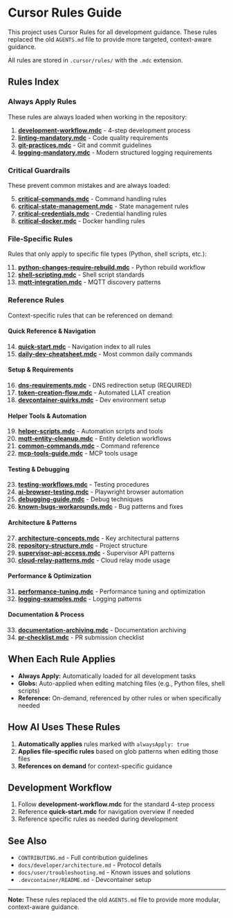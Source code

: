 # Cursor Rules Guide

This project uses Cursor Rules for all development guidance. These rules replaced the old `AGENTS.md` file to provide more targeted, context-aware guidance.

All rules are stored in `.cursor/rules/` with the `.mdc` extension.

## Rules Index

### Always Apply Rules

These rules are always loaded when working in the repository:

1. **[development-workflow.mdc](.cursor/rules/development-workflow.mdc)** - 4-step development process
2. **[linting-mandatory.mdc](.cursor/rules/linting-mandatory.mdc)** - Code quality requirements
3. **[git-practices.mdc](.cursor/rules/git-practices.mdc)** - Git and commit guidelines
4. **[logging-mandatory.mdc](.cursor/rules/logging-mandatory.mdc)** - Modern structured logging requirements

### Critical Guardrails

These prevent common mistakes and are always loaded:

5. **[critical-commands.mdc](.cursor/rules/critical-commands.mdc)** - Command handling rules
6. **[critical-state-management.mdc](.cursor/rules/critical-state-management.mdc)** - State management rules
7. **[critical-credentials.mdc](.cursor/rules/critical-credentials.mdc)** - Credential handling rules
8. **[critical-docker.mdc](.cursor/rules/critical-docker.mdc)** - Docker handling rules

### File-Specific Rules

Rules that only apply to specific file types (Python, shell scripts, etc.):

11. **[python-changes-require-rebuild.mdc](.cursor/rules/python-changes-require-rebuild.mdc)** - Python rebuild workflow
12. **[shell-scripting.mdc](.cursor/rules/shell-scripting.mdc)** - Shell script standards
13. **[mqtt-integration.mdc](.cursor/rules/mqtt-integration.mdc)** - MQTT discovery patterns

### Reference Rules

Context-specific rules that can be referenced on demand:

#### Quick Reference & Navigation
14. **[quick-start.mdc](.cursor/rules/quick-start.mdc)** - Navigation index to all rules
15. **[daily-dev-cheatsheet.mdc](.cursor/rules/daily-dev-cheatsheet.mdc)** - Most common daily commands

#### Setup & Requirements
16. **[dns-requirements.mdc](.cursor/rules/dns-requirements.mdc)** - DNS redirection setup (REQUIRED)
17. **[token-creation-flow.mdc](.cursor/rules/token-creation-flow.mdc)** - Automated LLAT creation
18. **[devcontainer-quirks.mdc](.cursor/rules/devcontainer-quirks.mdc)** - Dev environment setup

#### Helper Tools & Automation
19. **[helper-scripts.mdc](.cursor/rules/helper-scripts.mdc)** - Automation scripts and tools
20. **[mqtt-entity-cleanup.mdc](.cursor/rules/mqtt-entity-cleanup.mdc)** - Entity deletion workflows
21. **[common-commands.mdc](.cursor/rules/common-commands.mdc)** - Command reference
22. **[mcp-tools-guide.mdc](.cursor/rules/mcp-tools-guide.mdc)** - MCP tools usage

#### Testing & Debugging
23. **[testing-workflows.mdc](.cursor/rules/testing-workflows.mdc)** - Testing procedures
24. **[ai-browser-testing.mdc](.cursor/rules/ai-browser-testing.mdc)** - Playwright browser automation
25. **[debugging-guide.mdc](.cursor/rules/debugging-guide.mdc)** - Debug techniques
26. **[known-bugs-workarounds.mdc](.cursor/rules/known-bugs-workarounds.mdc)** - Bug patterns and fixes

#### Architecture & Patterns
27. **[architecture-concepts.mdc](.cursor/rules/architecture-concepts.mdc)** - Key architectural patterns
28. **[repository-structure.mdc](.cursor/rules/repository-structure.mdc)** - Project structure
29. **[supervisor-api-access.mdc](.cursor/rules/supervisor-api-access.mdc)** - Supervisor API patterns
30. **[cloud-relay-patterns.mdc](.cursor/rules/cloud-relay-patterns.mdc)** - Cloud relay mode usage

#### Performance & Optimization
31. **[performance-tuning.mdc](.cursor/rules/performance-tuning.mdc)** - Performance tuning and optimization
32. **[logging-examples.mdc](.cursor/rules/logging-examples.mdc)** - Logging patterns

#### Documentation & Process
33. **[documentation-archiving.mdc](.cursor/rules/documentation-archiving.mdc)** - Documentation archiving
34. **[pr-checklist.mdc](.cursor/rules/pr-checklist.mdc)** - PR submission checklist

## When Each Rule Applies

- **Always Apply:** Automatically loaded for all development tasks
- **Globs:** Auto-applied when editing matching files (e.g., Python files, shell scripts)
- **Reference:** On-demand, referenced by other rules or when specifically needed

## How AI Uses These Rules

1. **Automatically applies** rules marked with `alwaysApply: true`
2. **Applies file-specific rules** based on glob patterns when editing those files
3. **References on demand** for context-specific guidance

## Development Workflow

1. Follow **development-workflow.mdc** for the standard 4-step process
2. Reference **quick-start.mdc** for navigation overview if needed
3. Reference specific rules as needed during development

## See Also

- `CONTRIBUTING.md` - Full contribution guidelines
- `docs/developer/architecture.md` - Protocol details
- `docs/user/troubleshooting.md` - Known issues and solutions
- `.devcontainer/README.md` - Devcontainer setup

---

**Note:** These rules replaced the old `AGENTS.md` file to provide more modular, context-aware guidance.
